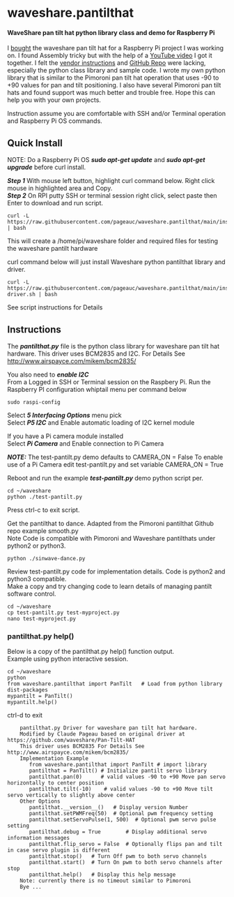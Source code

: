 # waveshare.pantilthat
#### WaveShare pan tilt hat python library class and demo for Raspberry Pi

I [bought](https://www.amazon.com/waveshare-Pan-Tilt-Raspberry-Onboard-Intensity/dp/B07Q5W6P3N/ref=sr_1_1?dchild=1&keywords=waveshare+pan+tilt&qid=1601992264&sr=8-1) 
the waveshare pan tilt hat for a Raspberry Pi project I was working on.
I found Assembly tricky but with the help of a [YouTube video](https://www.youtube.com/watch?v=4A7tJ0QH4L4) I got it together.
I felt the [vendor instructions](https://www.waveshare.com/pan-tilt-hat.htm) and 
[GitHub Repo](https://github.com/waveshare/Pan-Tilt-HAT) were lacking, especially the python class library and sample code.
I wrote my own python library that is similar to the Pimoroni pan tilt hat operation that uses -90 to +90 values for pan and tilt
positioning. I also have several Pimoroni pan tilt hats and found support was much better and trouble free. 
Hope this can help you with your own projects.  

Instruction assume you are comfortable with SSH and/or Terminal operation and Raspberry Pi OS commands.

## Quick Install

NOTE: Do a Raspberry Pi OS ***sudo apt-get update*** and ***sudo apt-get upgrade*** before curl install.

***Step 1*** With mouse left button, highlight curl command below. Right click mouse in highlighted area and Copy.    
***Step 2*** On RPI putty SSH or terminal session right click, select paste then Enter to download and run script.

    curl -L https://raw.githubusercontent.com/pageauc/waveshare.pantilthat/main/install.sh | bash

This will create a /home/pi/waveshare folder and required files for testing the waveshare pantilt hardware
 
curl command below will just install Waveshare python pantilthat library and driver.

    curl -L https://raw.githubusercontent.com/pageauc/waveshare.pantilthat/main/install-driver.sh | bash 
    
See script instructions for Details    
 
## Instructions
 
The ***pantilthat.py*** file is the python class library for waveshare pan tilt hat hardware.
This driver uses BCM2835 and I2C. For Details See http://www.airspayce.com/mikem/bcm2835/

You also need to ***enable I2C***    
From a Logged in SSH or Terminal session on the Raspbery Pi. Run the
Raspberry PI configuration whiptail menu per command below

    sudo raspi-config
    
Select ***5 Interfacing Options*** menu pick            
Select ***P5 I2C*** and Enable automatic loading of I2C kernel module

If you have a Pi camera module installed        
Select ***Pi Camera*** and Enable connection to Pi Camera   

***NOTE:*** The test-pantilt.py demo defaults to CAMERA_ON = False
To enable use of a Pi Camera edit test-pantilt.py and set variable CAMERA_ON = True
 
Reboot and run the example ***test-pantilt.py*** demo python script per.

    cd ~/waveshare
    python ./test-pantilt.py

Press ctrl-c to exit script.  

Get the pantilthat to dance. Adapted from the Pimoroni pantilthat Github repo example smooth.py    
Note Code is compatible with Pimoroni and Waveshare pantilthats under python2 or python3.

    python ./sinwave-dance.py   

Review test-pantilt.py code for implementation details. Code is python2 and python3 compatible.    
Make a copy and try changing code to learn details of managing pantilt software control.

    cd ~/waveshare
    cp test-pantilt.py test-myproject.py
    nano test-myproject.py

### pantilthat.py help() 
Below is a copy of the pantilthat.py help() function output.       
Example using python interactive session.

    cd ~/waveshare
    python
    from waveshare.pantilthat import PanTilt   # Load from python library dist-packages
    mypantilt = PanTilt()
    mypantilt.help()

ctrl-d to exit

```
    pantilthat.py Driver for waveshare pan tilt hat hardware.
    Modified by Claude Pageau based on original driver at https://github.com/waveshare/Pan-Tilt-HAT
    This driver uses BCM2835 For Details See http://www.airspayce.com/mikem/bcm2835/
    Implementation Example
       from waveshare.pantilthat import PanTilt # import library
       pantilthat = PanTilt() # Initialize pantilt servo library
       pantilthat.pan(0)      # valid values -90 to +90 Move pan servo horizontally to center position
       pantilthat.tilt(-10)    # valid values -90 to +90 Move tilt servo vertically to slightly above center
    Other Options
       pantilthat.__version__()   # Display version Number
       pantilthat.setPWMFreq(50)  # Optional pwm frequency setting
       pantilthat.setServoPulse(1, 500)  # Optional pwm servo pulse setting
       pantilthat.debug = True        # Display additional servo information messages
       pantilthat.flip_servo = False  # Optionally flips pan and tilt in case servo plugin is different
       pantilthat.stop()   # Turn Off pwm to both servo channels
       pantilthat.start()  # Turn On pwm to both servo channels after stop
       pantilthat.help()   # Display this help message
    Note: currently there is no timeout similar to Pimoroni
    Bye ...
```
